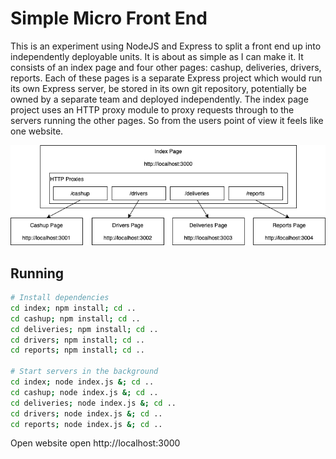 # Simple Micro Front End

This is an experiment using NodeJS and Express to split a front end up into independently deployable units. It is about as simple as I can make it. It consists of an index page and four other pages: cashup, deliveries, drivers, reports. Each of these pages is a separate Express project which would run its own Express server, be stored in its own git repository, potentially be owned by a separate team and deployed independently. The index page project uses an HTTP proxy module to proxy requests through to the servers running the other pages. So from the users point of view it feels like one website.

![Diagram](diagram.drawio.png)

## Running

```sh
# Install dependencies
cd index; npm install; cd ..
cd cashup; npm install; cd ..
cd deliveries; npm install; cd ..
cd drivers; npm install; cd ..
cd reports; npm install; cd ..

# Start servers in the background
cd index; node index.js &; cd ..
cd cashup; node index.js &; cd ..
cd deliveries; node index.js &; cd ..
cd drivers; node index.js &; cd ..
cd reports; node index.js &; cd ..
```

Open website open http://localhost:3000